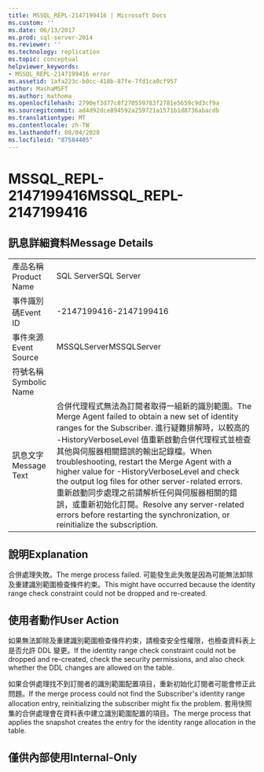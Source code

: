 ```yaml
---
title: MSSQL_REPL-2147199416 | Microsoft Docs
ms.custom: ''
ms.date: 06/13/2017
ms.prod: sql-server-2014
ms.reviewer: ''
ms.technology: replication
ms.topic: conceptual
helpviewer_keywords:
- MSSQL_REPL-2147199416 error
ms.assetid: 1afa223c-b0cc-418b-87fe-7fd1ca0cf957
author: MashaMSFT
ms.author: mathoma
ms.openlocfilehash: 2790ef3d77c8f270559783f2781e5659c9d3cf9a
ms.sourcegitcommit: ad4d92dce894592a259721a1571b1d8736abacdb
ms.translationtype: MT
ms.contentlocale: zh-TW
ms.lasthandoff: 08/04/2020
ms.locfileid: "87584405"
---
```

# <a name="mssql_repl-2147199416"></a><span data-ttu-id="10e53-102">MSSQL_REPL-2147199416</span><span class="sxs-lookup"><span data-stu-id="10e53-102">MSSQL_REPL-2147199416</span></span>
    
## <a name="message-details"></a><span data-ttu-id="10e53-103">訊息詳細資料</span><span class="sxs-lookup"><span data-stu-id="10e53-103">Message Details</span></span>  
  
|||  
|-|-|  
|<span data-ttu-id="10e53-104">產品名稱</span><span class="sxs-lookup"><span data-stu-id="10e53-104">Product Name</span></span>|<span data-ttu-id="10e53-105">SQL Server</span><span class="sxs-lookup"><span data-stu-id="10e53-105">SQL Server</span></span>|  
|<span data-ttu-id="10e53-106">事件識別碼</span><span class="sxs-lookup"><span data-stu-id="10e53-106">Event ID</span></span>|<span data-ttu-id="10e53-107">-2147199416</span><span class="sxs-lookup"><span data-stu-id="10e53-107">-2147199416</span></span>|  
|<span data-ttu-id="10e53-108">事件來源</span><span class="sxs-lookup"><span data-stu-id="10e53-108">Event Source</span></span>|<span data-ttu-id="10e53-109">MSSQLServer</span><span class="sxs-lookup"><span data-stu-id="10e53-109">MSSQLServer</span></span>|  
|<span data-ttu-id="10e53-110">符號名稱</span><span class="sxs-lookup"><span data-stu-id="10e53-110">Symbolic Name</span></span>||  
|<span data-ttu-id="10e53-111">訊息文字</span><span class="sxs-lookup"><span data-stu-id="10e53-111">Message Text</span></span>|<span data-ttu-id="10e53-112">合併代理程式無法為訂閱者取得一組新的識別範圍。</span><span class="sxs-lookup"><span data-stu-id="10e53-112">The Merge Agent failed to obtain a new set of identity ranges for the Subscriber.</span></span> <span data-ttu-id="10e53-113">進行疑難排解時，以較高的 -HistoryVerboseLevel 值重新啟動合併代理程式並檢查其他與伺服器相關錯誤的輸出記錄檔。</span><span class="sxs-lookup"><span data-stu-id="10e53-113">When troubleshooting, restart the Merge Agent with a higher value for -HistoryVerboseLevel and check the output log files for other server-related errors.</span></span> <span data-ttu-id="10e53-114">重新啟動同步處理之前請解析任何與伺服器相關的錯誤，或重新初始化訂閱。</span><span class="sxs-lookup"><span data-stu-id="10e53-114">Resolve any server-related errors before restarting the synchronization, or reinitialize the subscription.</span></span>|  
  
## <a name="explanation"></a><span data-ttu-id="10e53-115">說明</span><span class="sxs-lookup"><span data-stu-id="10e53-115">Explanation</span></span>  
 <span data-ttu-id="10e53-116">合併處理失敗。</span><span class="sxs-lookup"><span data-stu-id="10e53-116">The merge process failed.</span></span> <span data-ttu-id="10e53-117">可能發生此失敗是因為可能無法卸除及重建識別範圍檢查條件約束。</span><span class="sxs-lookup"><span data-stu-id="10e53-117">This might have occurred because the identity range check constraint could not be dropped and re-created.</span></span>  
  
## <a name="user-action"></a><span data-ttu-id="10e53-118">使用者動作</span><span class="sxs-lookup"><span data-stu-id="10e53-118">User Action</span></span>  
 <span data-ttu-id="10e53-119">如果無法卸除及重建識別範圍檢查條件約束，請檢查安全性權限，也檢查資料表上是否允許 DDL 變更。</span><span class="sxs-lookup"><span data-stu-id="10e53-119">If the identity range check constraint could not be dropped and re-created, check the security permissions, and also check whether the DDL changes are allowed on the table.</span></span>  
  
 <span data-ttu-id="10e53-120">如果合併處理找不到訂閱者的識別範圍配置項目，重新初始化訂閱者可能會修正此問題。</span><span class="sxs-lookup"><span data-stu-id="10e53-120">If the merge process could not find the Subscriber's identity range allocation entry, reinitializing the subscriber might fix the problem.</span></span> <span data-ttu-id="10e53-121">套用快照集的合併處理會在資料表中建立識別範圍配置的項目。</span><span class="sxs-lookup"><span data-stu-id="10e53-121">The merge process that applies the snapshot creates the entry for the identity range allocation in the table.</span></span>  
  
## <a name="internal-only"></a><span data-ttu-id="10e53-122">僅供內部使用</span><span class="sxs-lookup"><span data-stu-id="10e53-122">Internal-Only</span></span>  
  
